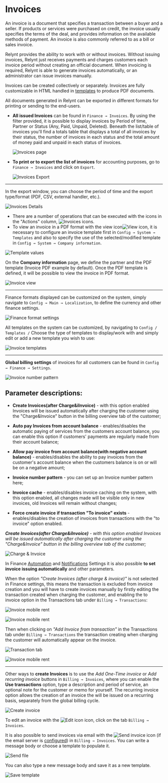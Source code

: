 Invoices
==========


An invoice is a  document that specifies a transaction between a buyer and a seller.
If products or services were purchased on credit, the invoice usually specifies the terms of the deal, and provides information on the available methods of payment.
An invoice is also commonly referred to as a bill or sales invoice.

Relynt provides the ability to work with or without invoices.
Without issuing invoices, Relynt just receives payments and charges customers each invoice period without creating an official document. When invoicing is required, Relynt is able to generate invoices automatically, or an administrator can issue invoices manually.

Invoices can be created collectively or separately. Invoices are fully customizable in HTML handled in [templates](configuration/system/templates/templates.md) to produce PDF documents.

All documents generated in Relynt can be exported in different formats for printing or sending to the end-users.

* **All issued Invoices** can be found in `Finance → Invoices`. By using the filter provided, it is possible to display invoices by Period of time, Partner or Status (Any, Paid, Unpaid, Deleted). Beneath the list/table of invoices you'll find a totals table that displays a total of all invoices by their status, the number of invoices in each status and the total amount of money paid and unpaid in each status of invoices.

  ![Invoices page](invoices_main.png)

* **To print or to export the list of invoices** for accounting purposes, go to `Finance → Invoices` and click on `Export`.

  ![Invoices Export](export_invoices.png)

---
In the export window, you can choose the period of time and the export type/format (PDF, CSV, external handler, etc.).

![Invoices Details](export_details.png)

* There are a number of operations that can be executed with the icons in the "Actions" column, <icon class="image-icon">![Invoices icons](invoices_icons.png)</icon>.
* To view an invoice in a PDF format with the view icon<icon class="image-icon">![View icon](view_invoice.png)</icon>, it is necessary to configure an invoice template first in `Config → System → Templates` and also to specify the use of the selected/modified template in `Config → System → Company information`.

![Template values](template_values.png)


On the  **Company information** page, we define the partner and the PDF template (Invoice PDF example by default).
Once the PDF template is defined, it will be possible to view the invoice in PDF format.

![Invoice view](invoice_view.jpg)


---

Finance formats displayed can be customized on the system, simply navigate to `Config → Main → Localization`,  to define the currency and other finance settings.

![Finance format settings](finance_format_setting.png)

All templates on the system can be customized, by navigating to `Config / Templates /` Choose the type of templates to display/work with and simply edit or add a new template you wish to use:

![Invoice templates](templates.png)

---
**Global billing settings** of invoices for all customers can be found in `Config → Finance → Settings`.

![Invoice number pattern](invoice_number_pattern.png)

## Parameter descriptions:

* **Create Invoices(after Charge&iInvoice)** - with this option enabled Invoices will be issued automatically after charging the customer using the "Charge&Invoice" button in the billing overview tab of the customer;

* **Auto pay Invoices from account balance** - enables/disables the automatic paying of services from the customers account balance, you can enable this option if customers' payments are regularly made from their account balance;

* **Allow pay invoice from account balance(with negative account balance)** - enables/disables the ability to pay invoices from the customer's account balance when the customers balance is on or will be on a negative amount;

* **Invoice number pattern** - you can set up an Invoice number pattern here;

* **Invoice cache** - enables/disables invoice caching on the system, with this option enabled, all changes made will be visible only in new invoices, old Invoices will remain without changes;

* **Force create invoice if transaction "To invoice" exists** - enables/disables the creation of invoices from transactions with the "to invoice" option enabled.

_**Create Invoices(after Charge&iInvoice)** - with this option enabled Invoices will be issued automatically after charging the customer using the "Charge&Invoice" button in the billing overview tab of the customer;_

![Charge & Invoice](charge&invoice.png)



In Finance [Automation](configuration/finance/automation/automation.md) and [Notifications](configuration/finance/notifications/notifications.md) Settings it is also possible **to set invoice issuing automatically** and other parameters.

When the option *"Create Invoices (after charge & invoice)"* is not selected in Finance settings, this means the transaction is excluded from invoice creation and you will have to create invoices manually by firstly editing the transaction created when charging the customer, and enabling the to invoice option in the Transactions tab under `Billing → Transactions`:

![Invoice mobile rent](edit_transaction.png)

![Invoice mobile rent](edit_transaction1.png)

Then when clicking on *"Add Invoice from transaction"* in the Transactions tab under `Billing → Transactions` the transaction creating when charging the customer will automatically appear on the invoice.

![Transaction tab](add_invoice_from_transaction.png)

![Invoice mobile rent](edit_invoice.png)


---
Other ways to **create Invoices** is to use the *Add One-Time invoice* or *Add recurring invoice* buttons in `Billing → Invoices`, where you can enable the **Use transactions** option, type a description and period of service, an optional note for the customer or memo for yourself. The recurring invoice option allows the creation of an invoice the will be issued on a recurring basis, separately from the global billing cycle.

![Create invoice](create_invoice.png)

To edit an invoice with the <icon class="image-icon">![Edit icon](editinvoice.png)</icon> icon, click on the tab `Billing → Invoices`.


It is also possible to send invoices via email with the <icon class="image-icon">![Send invoice](send_invoiceviamail.png)</icon> icon (if the email server is [configured](configuration/main_configuration/email_config/email_config.md)) in `Billing → Invoices`.
You can write a message body or choose a template to populate it.

![Send file](send_file.png)


You can also type a new message body and save it as a new template.

![Save template](save_template.png)
